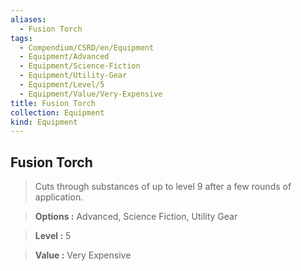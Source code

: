 ```yaml
---
aliases:
  - Fusion Torch
tags:
  - Compendium/CSRD/en/Equipment
  - Equipment/Advanced
  - Equipment/Science-Fiction
  - Equipment/Utility-Gear
  - Equipment/Level/5
  - Equipment/Value/Very-Expensive
title: Fusion Torch
collection: Equipment
kind: Equipment
---
```

## Fusion Torch    
    
>Cuts through substances of up to level 9 after a few rounds of application.    
> **Options :** Advanced, Science Fiction, Utility Gear    
> **Level :** 5    
> **Value :** Very Expensive